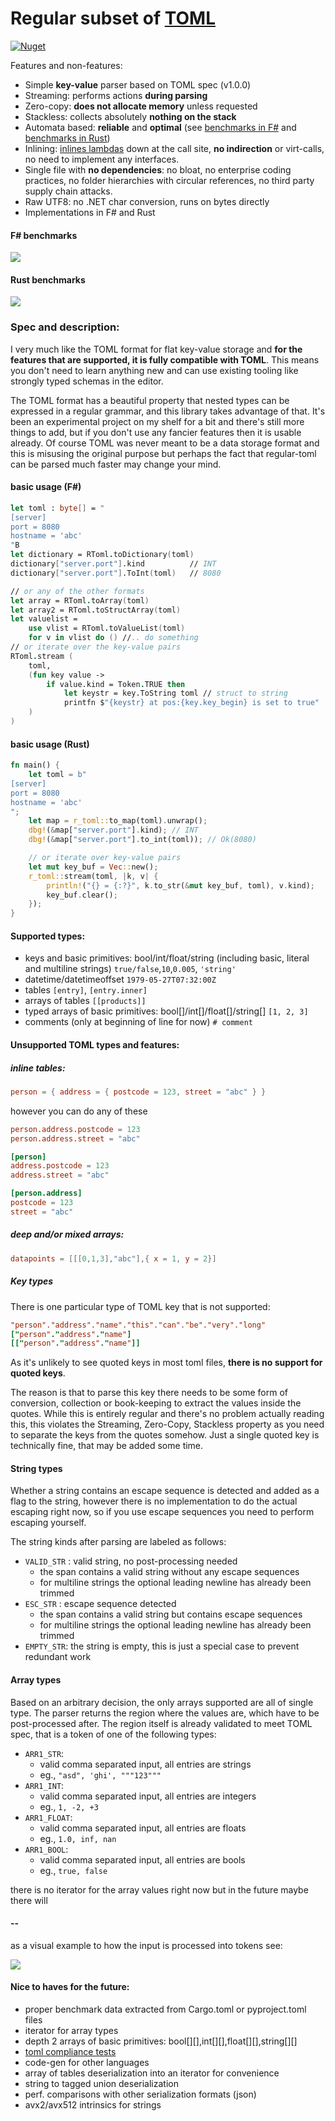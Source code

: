 # Regular subset of [TOML](https://toml.io/en/)

<a href="https://www.nuget.org/packages/r-toml/"><img alt="Nuget" src="https://img.shields.io/nuget/v/r-toml"></a>

Features and non-features: 
- Simple **key-value** parser based on TOML spec (v1.0.0)
- Streaming: performs actions **during parsing**
- Zero-copy: **does not allocate memory** unless requested
- Stackless: collects absolutely **nothing on the stack**
- Automata based: **reliable** and **optimal** (see [benchmarks in F#](/src/r-toml.benchmarks/Program.fs) and [benchmarks in Rust](/benches/rust_benchmark.rs))
- Inlining: [inlines lambdas](/src/r-toml.benchmarks/disassembly.txt#L824) down at the call site, **no indirection** or virt-calls, no need to implement any interfaces.
- Single file with **no dependencies**: no bloat, no enterprise coding practices, no folder hierarchies with circular references, no third party supply chain attacks.
- Raw UTF8: no .NET char conversion, runs on bytes directly
- Implementations in F# and Rust

#### F# benchmarks
![](data/benchmarks.png)
#### Rust benchmarks
![](data/benchmarks-rust.png)

### Spec and description: 

I very much like the TOML format for flat key-value storage and 
**for the features that are supported, it is fully compatible with TOML**.
This means you don't need to learn anything new and can use existing tooling
like strongly typed schemas in the editor.

The TOML format has a beautiful property that nested types can be expressed 
in a regular grammar, and this library takes advantage of that. It's been an experimental project on my shelf for a bit and there's still more things to add, but if you don't use any fancier features then it is usable already. Of course TOML was never meant to be a data storage format and this is misusing the original purpose but perhaps the fact that regular-toml can be parsed much faster may change your mind.

#### basic usage (F#)

```fsharp
let toml : byte[] = "
[server]
port = 8080
hostname = 'abc'
"B
let dictionary = RToml.toDictionary(toml)
dictionary["server.port"].kind          // INT
dictionary["server.port"].ToInt(toml)   // 8080

// or any of the other formats
let array = RToml.toArray(toml)
let array2 = RToml.toStructArray(toml)
let valuelist = 
    use vlist = RToml.toValueList(toml)
    for v in vlist do () //.. do something
// or iterate over the key-value pairs
RToml.stream (
    toml,
    (fun key value ->
        if value.kind = Token.TRUE then
            let keystr = key.ToString toml // struct to string
            printfn $"{keystr} at pos:{key.key_begin} is set to true"
    )
)
```
#### basic usage (Rust)
```rust
fn main() {
    let toml = b"
[server]
port = 8080
hostname = 'abc'
";
    let map = r_toml::to_map(toml).unwrap();
    dbg!(&map["server.port"].kind); // INT
    dbg!(&map["server.port"].to_int(toml)); // Ok(8080)

    // or iterate over key-value pairs
    let mut key_buf = Vec::new();
    r_toml::stream(toml, |k, v| {
        println!("{} = {:?}", k.to_str(&mut key_buf, toml), v.kind);
        key_buf.clear();
    });
}
```

#### Supported types: 

- keys and basic primitives: bool/int/float/string (including basic, literal and multiline strings) `true/false`,`10`,`0.005`, `'string'`
- datetime/datetimeoffset `1979-05-27T07:32:00Z`
- tables `[entry]`, `[entry.inner]`
- arrays of tables `[[products]]`
- typed arrays of basic primitives: bool[]/int[]/float[]/string[] `[1, 2, 3]`
- comments (only at beginning of line for now) `# comment`

#### Unsupported TOML types and features:

##### inline tables:
```toml
person = { address = { postcode = 123, street = "abc" } }
```
however you can do any of these 
```toml
person.address.postcode = 123
person.address.street = "abc"

[person]
address.postcode = 123
address.street = "abc"

[person.address]
postcode = 123
street = "abc"
```

##### deep and/or mixed arrays:
```toml
datapoints = [[[0,1,3],"abc"],{ x = 1, y = 2}]
```

##### Key types

There is one particular type of TOML key that is not supported:
```toml
"person"."address"."name"."this"."can"."be"."very"."long"
["person"."address"."name"]
[["person"."address"."name"]]
```

As it's unlikely to see quoted keys in most toml files,
**there is no support for quoted keys**.

The reason is that to parse this key there needs to be some form of conversion, collection or book-keeping
to extract the values inside the quotes. While this is entirely regular
and there's no problem actually reading this, 
this violates the Streaming, Zero-Copy, Stackless property as you need to 
separate the keys from the quotes somehow. 
Just a single quoted key is technically fine, that may be added some time.


#### String types

Whether a string contains an escape sequence is detected and added as a flag 
to the string, however there is no implementation to do the actual escaping 
right now, so if you use escape sequences you need to perform escaping yourself.

The string kinds after parsing are labeled as follows:
- `VALID_STR` : valid string, no post-processing needed
    - the span contains a valid string without any escape sequences 
    - for multiline strings the optional leading newline has already been trimmed
- `ESC_STR` : escape sequence detected
    - the span contains a valid string but contains escape sequences 
    - for multiline strings the optional leading newline has already been trimmed
- `EMPTY_STR`: the string is empty, this is just a special case to prevent redundant work

#### Array types

Based on an arbitrary decision, the only arrays supported are all of single type.
The parser returns the region where the values are, which have to be post-processed after.
The region itself is already validated to meet TOML spec, that is a token of one of the following types:

- `ARR1_STR`: 
    - valid comma separated input, all entries are strings
    - eg., `"asd", 'ghi', """123"""`
- `ARR1_INT`: 
    - valid comma separated input, all entries are integers
    - eg., `1, -2, +3`
- `ARR1_FLOAT`: 
    - valid comma separated input, all entries are floats
    - eg., `1.0, inf, nan`
- `ARR1_BOOL`: 
    - valid comma separated input, all entries are bools
    - eg., `true, false`

there is no iterator for the array values right now but in the future maybe there will

#### --

as a visual example to how the input is processed into tokens see:

![](data/tokens.png)

#### Nice to haves for the future:

- proper benchmark data extracted from Cargo.toml or pyproject.toml files
- iterator for array types
- depth 2 arrays of basic primitives: bool[][],int[][],float[][],string[][]
- [toml compliance tests](https://github.com/toml-lang/compliance)
- code-gen for other languages
- array of tables deserialization into an iterator for convenience
- string to tagged union deserialization
- perf. comparisons with other serialization formats (json)
- avx2/avx512 intrinsics for strings



